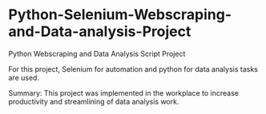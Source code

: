 # Python-Selenium-Webscraping-and-Data-analysis-Project
Python Webscraping and Data Analysis Script Project

For this project, Selenium for automation and python for data analysis tasks are used.

Summary: This project was implemented in the workplace to increase productivity and streamlining of data analysis work.

